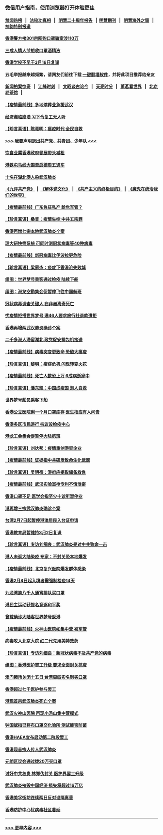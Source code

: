 ### [微信用户指南，使用浏览器打开体验更佳](https://github.com/gfw-breaker/banned-news1/blob/master/indexes/wechat-guide.md?t=0)
#### [禁闻热榜](热点新闻.md?t=0)  &nbsp;&nbsp;|&nbsp;&nbsp; [法轮功真相](https://github.com/gfw-breaker/truth/blob/master/README.md?t=0) &nbsp;&nbsp;|&nbsp;&nbsp; [明慧二十周年报告](https://github.com/gfw-breaker/mh-reports/blob/master/README.md?t=0) &nbsp;&nbsp;|&nbsp;&nbsp;[明慧期刊](https://github.com/gfw-breaker/mh-qikan) &nbsp;&nbsp;|&nbsp;&nbsp; [明慧海外之窗](https://github.com/gfw-breaker/mh-news/blob/master/README.md?t=0) &nbsp;&nbsp;|&nbsp;&nbsp; [神韵特别报道](https://github.com/gfw-breaker/mh-news/blob/master/shenyun.md?t=0)
#### [香港警方接301宗网购口罩骗案涉110万](../pages/nsc415/n11867572.md?t=02141355) 
#### [三成人情人节想收口罩酒精液](../pages/nsc415/n11867523.md?t=02141355) 
#### [香港学校不早于3月16日复课](../pages/nsc415/n11867498.md?t=02141355) 
#### 五毛举报越来越频繁，请网友们前往下载 [一键翻墙软件](https://github.com/gfw-breaker/ssr-accounts)，并将此项目推荐给亲友
#### [新闻拍案惊奇](https://github.com/gfw-breaker/banned-news1/blob/master/pages/link4.md) &nbsp;&nbsp;|&nbsp;&nbsp; [江峰时刻](https://github.com/gfw-breaker/banned-news1/blob/master/pages/link4.md) &nbsp;&nbsp;|&nbsp;&nbsp; [文昭谈古论今](https://github.com/gfw-breaker/banned-news1/blob/master/pages/link4.md) &nbsp;&nbsp;|&nbsp;&nbsp; [天亮时分](https://github.com/gfw-breaker/banned-news1/blob/master/pages/link4.md) &nbsp;&nbsp;|&nbsp;&nbsp; [萧茗看世界](https://github.com/gfw-breaker/banned-news1/blob/master/pages/link4.md) &nbsp;&nbsp;|&nbsp;&nbsp; [北京老茶馆](https://github.com/gfw-breaker/banned-news1/blob/master/pages/link4.md) &nbsp;&nbsp;|&nbsp;&nbsp; 
#### [【疫情最前线】多地殡葬业急援武汉](../pages/nsc415/n11866914.md?t=02141355) 
#### [经济濒临崩溃 习下令复工无人听](../pages/nsc415/n11867269.md?t=02141355) 
#### [【珍言真语】陈竟明：瘟疫时代 全民自救](../pages/nsc415/n11866765.md?t=02141355) 
#### [>>> 我要声明退出共产党、共青团、少年队 <<<](https://github.com/begood0513/goodnews/blob/master/quit/letter.md) 
#### [饮食业冀香港政府领展带头减租](../pages/nsc415/n11864876.md?t=02141355) 
#### [港铁屯马线大围至启德周五通车](../pages/nsc415/n11864842.md?t=02141355) 
#### [十名在湖北港人染武汉肺炎](../pages/nsc415/n11864807.md?t=02141355) 
#### [《九评共产党》](https://github.com/begood0513/9ping.md/blob/master/README.md) &nbsp;|&nbsp; [《解体党文化》](../../../../jtdwh.md/blob/master/README.md)  &nbsp;|&nbsp; [《共产主义的终极目的》](../../../../gczydzjmd.md/blob/master/README.md) &nbsp;|&nbsp; [《魔鬼在统治我们的世界》](../../../../mgztzwmdsj.md/blob/master/README.md) 
#### [【疫情最前线】广东急征私产 趁危军管？](../pages/nsc415/n11864205.md?t=02141355) 
#### [【珍言真语】桑普：疫情失控 中共五宗罪](../pages/nsc415/n11864157.md?t=02141355) 
#### [香港再增七宗本地武汉肺炎个案](../pages/nsc415/n11862405.md?t=02141355) 
#### [理大研快筛系统 可同时测冠状病毒等40种病毒](../pages/nsc415/n11862376.md?t=02141355) 
#### [【疫情最前线】新冠病毒比伊波拉更危险](../pages/nsc415/n11862199.md?t=02141355) 
#### [【珍言真语】梁家杰：疫症下香港沦失败城](../pages/nsc415/n11861588.md?t=02141355) 
#### [组图：世界梦号乘客通过检疫 陆续下船](../pages/nsc415/n11858302.md?t=02141355) 
#### [组图：港龙空勤集会促暂停飞往中国航班](../pages/nsc415/n11858190.md?t=02141355) 
#### [冠状病毒调查关键人 在非洲离奇死亡](../pages/nsc415/n11859798.md?t=02141355) 
#### [忧疫情拒搭世界梦号 港46人要求旅行社退款遭拒](../pages/nsc415/n11859849.md?t=02141355) 
#### [香港再增两武汉肺炎确诊个案](../pages/nsc415/n11859833.md?t=02141355) 
#### [二千多港人滞留湖北 政党促安排包机接送](../pages/nsc415/n11859831.md?t=02141355) 
#### [【疫情最前线】病毒突变更致命 恐酿大瘟疫](../pages/nsc415/n11859604.md?t=02141355) 
#### [【珍言真语】黎明：疫症危机 闪现转变火花](../pages/nsc415/n11859199.md?t=02141355) 
#### [【疫情最前线】死亡人数恐上万 6成病逝家中](../pages/nsc415/n11856687.md?t=02141355) 
#### [【珍言真语】潘东凯：中国成疫国 港人自救](../pages/nsc415/n11856962.md?t=02141355) 
#### [世界梦号船员乘客下船](../pages/nsc415/n11856883.md?t=02141355) 
#### [香港公立医院剩一个月口罩库存 医生指应有人问责](../pages/nsc415/n11856875.md?t=02141355) 
#### [香港多区市民游行 抗议设检疫中心](../pages/nsc415/n11856866.md?t=02141355) 
#### [港龙工会集会促暂停大陆航班](../pages/nsc415/n11856840.md?t=02141355) 
#### [【珍言真语】刘达邦：疫情重创港资企业](../pages/nsc415/n11854274.md?t=02141355) 
#### [【疫情最前线】证据指中共研发致命生化武器](../pages/nsc415/n11853087.md?t=02141355) 
#### [【珍言真语】吴明德：港府应提取储备救急](../pages/nsc415/n11852734.md?t=02141355) 
#### [【疫情最前线】武汉实验室抢专利不慎泄密](../pages/nsc415/n11850310.md?t=02141355) 
#### [香港口罩不足 医学会指至少十诊所暂停业](../pages/nsc415/n11850301.md?t=02141355) 
#### [港再增三宗武汉肺炎确诊个案](../pages/nsc415/n11850328.md?t=02141355) 
#### [台湾2月7日起暂停港澳居民入台证申请](../pages/nsc415/n11850304.md?t=02141355) 
#### [香港教育局暂维持3月2日复课](../pages/nsc415/n11850260.md?t=02141355) 
#### [【珍言真语】专访刘细良：武汉肺炎是对中共致命一击](../pages/nsc415/n11849934.md?t=02141355) 
#### [港人未返大陆染疫 专家：不封关恐本地爆发](../pages/nsc415/n11848021.md?t=02141355) 
#### [【疫情最前线】北京复兴医院爆发群体感染](../pages/nsc415/n11847626.md?t=02141355) 
#### [香港2月8日起入境者需强制检疫14天](../pages/nsc415/n11847658.md?t=02141355) 
#### [九龙湾逾八千人通宵排队买口罩](../pages/nsc415/n11847647.md?t=02141355) 
#### [港民主运动获提名竞逐和平奖](../pages/nsc415/n11847633.md?t=02141355) 
#### [曾载确诊大陆客世界梦号返港](../pages/nsc415/n11847608.md?t=02141355) 
#### [【疫情最前线】火神山医院如集中营 被军管](../pages/nsc415/n11847524.md?t=02141355) 
#### [病毒攻入北京大院 红二代先用美特效药](../pages/nsc415/n11847427.md?t=02141355) 
#### [【珍言真语】专访刘细良：新冠状病毒不及共产党的病毒](../pages/nsc415/n11847164.md?t=02141355) 
#### [组图：香港医护罢工升级 要求全面封关抗疫](../pages/nsc415/n11844107.md?t=02141355) 
#### [澳门赌场关闭十五日 台湾周四实名制买口罩](../pages/nsc415/n11845083.md?t=02141355) 
#### [香港超过七千医护参与罢工](../pages/nsc415/n11845051.md?t=02141355) 
#### [港现首宗武汉肺炎死亡个案](../pages/nsc415/n11844998.md?t=02141355) 
#### [武汉火神山医院 再现小汤山集中营模式](../pages/nsc415/n11844763.md?t=02141355) 
#### [钟国斌指已将布口罩交化验所 测试能否防菌](../pages/nsc415/n11842783.md?t=02141355) 
#### [香港HAEA宣布启动第二阶段罢工](../pages/nsc415/n11842723.md?t=02141355) 
#### [香港现首宗人传人武汉肺炎](../pages/nsc415/n11842766.md?t=02141355) 
#### [元朗区议会通过拨20万买口罩](../pages/nsc415/n11842754.md?t=02141355) 
#### [讨好中共权贵 林郑伪封关 医护界罢工升级](../pages/nsc415/n11842359.md?t=02141355) 
#### [武汉肺炎摧毁中国经济 损失将超过16万亿](../pages/nsc415/n11839723.md?t=02141355) 
#### [香港美孚街坊连续两日反对设隔离营](../pages/nsc415/n11839962.md?t=02141355) 
#### [香港防护中心忧病毒社区蔓延](../pages/nsc415/n11839933.md?t=02141355) 

----
#### [ >>> 更早内容 <<< ](../indexes/nsc415-earlier.md)
